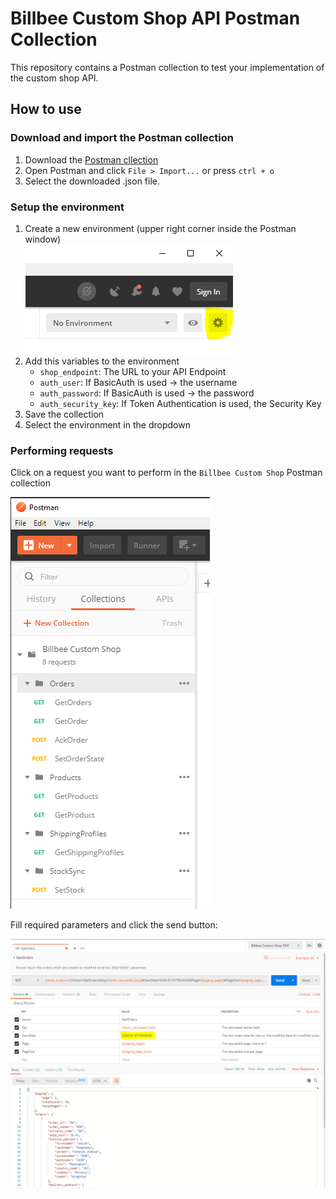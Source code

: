 # Billbee Custom Shop API Postman Collection

This repository contains a Postman collection to test your implementation of the custom shop API.

## How to use

### Download and import the Postman collection
1. Download the [Postman cllection](./billbee_custom_shop.postman_collection.json)
2. Open Postman and click `File > Import...` or press `ctrl + o`
3. Select the downloaded .json file.

### Setup the environment
1. Create a new environment (upper right corner inside the Postman window) <br> ![](./images/environment_settings.png)
2. Add this variables to the environment
   - `shop_endpoint`: The URL to your API Endpoint
   - `auth_user`:  If BasicAuth is used -> the username
   - `auth_password`: If BasicAuth is used -> the password
   - `auth_security_key`:  If Token Authentication is used, the Security Key
3. Save the collection
4. Select the environment in the dropdown

### Performing requests 
Click on a request you want to perform in the `Billbee Custom Shop` Postman collection

![](./images/collection.png)

Fill required parameters and click the send button:

![](./images/request.png) 